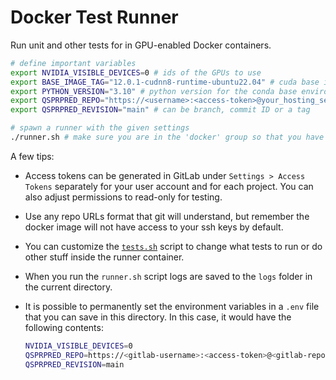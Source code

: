 # Docker Test Runner

Run unit and other tests for in GPU-enabled Docker containers.

```bash
# define important variables
export NVIDIA_VISIBLE_DEVICES=0 # ids of the GPUs to use
export BASE_IMAGE_TAG="12.0.1-cudnn8-runtime-ubuntu22.04" # cuda base image tag, translated to nvidia/cuda:12.0.1-cudnn8-runtime-ubuntu22.04
export PYTHON_VERSION="3.10" # python version for the conda base environment
export QSPRPRED_REPO="https://<username>:<access-token>@your_hosting_service.com/QSPRPred.git"
export QSPRPRED_REVISION="main" # can be branch, commit ID or a tag

# spawn a runner with the given settings
./runner.sh # make sure you are in the 'docker' group so that you have correct permissions
```

A few tips:

- Access tokens can be generated in GitLab under `Settings > Access Tokens` separately
  for your user account and for each project. You can also adjust permissions to
  read-only for testing.
- Use any repo URLs format that git will understand, but remember the docker image will
  not have access to your ssh keys by default.
- You can customize the [`tests.sh`](./tests.sh) script to change what tests to run or
  do other stuff inside the runner container.
- When you run the `runner.sh` script logs are saved to the `logs` folder in the current
  directory.
- It is possible to permanently set the environment variables in a `.env` file that you
  can save in this directory. In this case, it would have the following contents:

    ```bash
    NVIDIA_VISIBLE_DEVICES=0
    QSPRPRED_REPO=https://<gitlab-username>:<access-token>@<gitlab-repo-url>
    QSPRPRED_REVISION=main
    ```